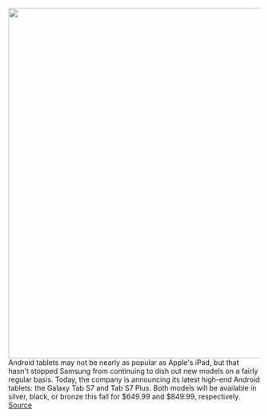 <img src='https://cdn.vox-cdn.com/thumbor/-HvImA3QHNXoXxhIlYng0KZDzjU=/0x0:2040x1360/1200x800/filters:focal(842x694:1168x1020)/cdn.vox-cdn.com/uploads/chorus_image/image/67159076/bfarsace_200803_4124_0015.0.jpg' width='700px' /><br/>
Android tablets may not be nearly as popular as Apple's iPad, but that hasn't stopped Samsung from continuing to dish out new models on a fairly regular basis. Today, the company is announcing its latest high-end Android tablets: the Galaxy Tab S7 and Tab S7 Plus. Both models will be available in silver, black, or bronze this fall for $649.99 and $849.99, respectively.
<a href='https://www.theverge.com/2020/8/5/21354933/samsung-galaxy-tab-s7-plus-tablets-120hz-oled-price-specs-features'> Source <a/>